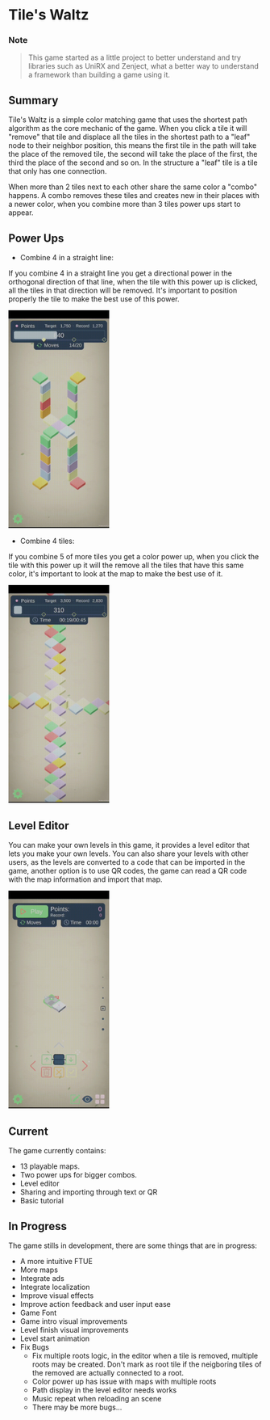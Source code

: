 # Tile's Waltz

### Note

> This game started as a little project to better understand and try libraries such as UniRX and Zenject, what a better way to understand a framework than building a game using it.

## Summary

Tile's Waltz is a simple color matching game that uses the shortest path algorithm as the core mechanic of the game. When you click a tile it will "remove" that tile and displace all the tiles in the shortest path to a "leaf" node to their neighbor position, this means the first tile in the path will take the place of the removed tile, the second will take the place of the first, the third the place of the second and so on. In the structure a "leaf" tile is a tile that only has one connection.

When more than 2 tiles next to each other share the same color a "combo" happens. A combo removes these tiles and creates new in their places with a newer color, when you combine more than 3 tiles power ups start to appear.

## Power Ups

* Combine 4 in a straight line:

If you combine 4 in a straight line you get a directional power in the orthogonal direction of that line, when the tile with this power up is clicked, all the tiles in that direction will be removed. It's important to position properly the tile to make the best use of this power.

<img src="Media/Animated/dir1.gif" alt="alt text" width="200">

* Combine 4 tiles:

If you combine 5 of more tiles you get a color power up, when you click the tile with this power up it will the remove all the tiles that have this same color, it's important to look at the map to make the best use of it.

<img src="Media/Animated/color1.gif" alt="alt text" width="200">

## Level Editor

You can make your own levels in this game, it provides a level editor that lets you make your own levels. You can also share your levels with other users, as the levels are converted to a code that can be imported in the game, another option is to use QR codes, the game can read a QR code with the map information and import that map.

<img src="Media/Animated/build1.gif" alt="alt text" width="200">

## Current

The game currently contains:

* 13 playable maps.
* Two power ups for bigger combos.
* Level editor
* Sharing and importing through text or QR
* Basic tutorial

## In Progress

The game stills in development, there are some things that are in progress:

* A more intuitive FTUE
* More maps
* Integrate ads
* Integrate localization
* Improve visual effects
* Improve action feedback and user input ease
* Game Font
* Game intro visual improvements
* Level finish visual improvements
* Level start animation
* Fix Bugs
    * Fix multiple roots logic, in the editor when a tile is removed, multiple roots may be created. Don't mark as root tile if the neigboring tiles of the removed are actually connected to a root.
    * Color power up has issue with maps with multiple roots
    * Path display in the level editor needs works
    * Music repeat when reloading an scene
    * There may be more bugs...
